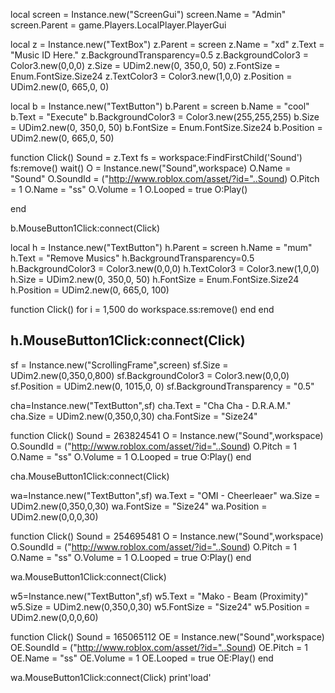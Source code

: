 local screen = Instance.new("ScreenGui")
screen.Name = "Admin"
screen.Parent = game.Players.LocalPlayer.PlayerGui

local z = Instance.new("TextBox")
z.Parent = screen
z.Name = "xd"
z.Text = "Music ID Here."
z.BackgroundTransparency=0.5
z.BackgroundColor3 = Color3.new(0,0,0)
z.Size = UDim2.new(0, 350,0, 50)
z.FontSize = Enum.FontSize.Size24
z.TextColor3 = Color3.new(1,0,0)
z.Position = UDim2.new(0, 665,0, 0)

local b = Instance.new("TextButton")
b.Parent = screen
b.Name = "cool"
b.Text = "Execute"
b.BackgroundColor3 = Color3.new(255,255,255)
b.Size = UDim2.new(0, 350,0, 50)
b.FontSize = Enum.FontSize.Size24
b.Position = UDim2.new(0, 665,0, 50)

function Click()
	Sound = z.Text
	fs = workspace:FindFirstChild('Sound')
	fs:remove()
	wait()
O = Instance.new("Sound",workspace)
O.Name = "Sound"
O.SoundId = ("http://www.roblox.com/asset/?id="..Sound)
O.Pitch = 1
O.Name = "ss"
O.Volume = 1
O.Looped = true 
O:Play()

end

b.MouseButton1Click:connect(Click)

local h = Instance.new("TextButton")
h.Parent = screen
h.Name = "mum"
h.Text = "Remove Musics"
h.BackgroundTransparency=0.5
h.BackgroundColor3 = Color3.new(0,0,0)
h.TextColor3 = Color3.new(1,0,0)
h.Size = UDim2.new(0, 350,0, 50)
h.FontSize = Enum.FontSize.Size24
h.Position = UDim2.new(0, 665,0, 100)

function Click()
for i = 1,500 do
workspace.ss:remove()
end
end

h.MouseButton1Click:connect(Click)
---------------------------
sf = Instance.new("ScrollingFrame",screen)
sf.Size = UDim2.new(0,350,0,800)
sf.BackgroundColor3 = Color3.new(0,0,0)
sf.Position = UDim2.new(0, 1015,0, 0)
sf.BackgroundTransparency = "0.5"

cha=Instance.new("TextButton",sf)
cha.Text = "Cha Cha - D.R.A.M."
cha.Size = UDim2.new(0,350,0,30)
cha.FontSize = "Size24"

function Click()
	Sound = 263824541
O = Instance.new("Sound",workspace)
O.SoundId = ("http://www.roblox.com/asset/?id="..Sound)
O.Pitch = 1
O.Name = "ss"
O.Volume = 1
O.Looped = true 
O:Play()
end

cha.MouseButton1Click:connect(Click)


wa=Instance.new("TextButton",sf)
wa.Text = "OMI - Cheerleaer"
wa.Size = UDim2.new(0,350,0,30)
wa.FontSize = "Size24"
wa.Position = UDim2.new(0,0,0,30)

function Click()
	Sound = 254695481
O = Instance.new("Sound",workspace)
O.SoundId = ("http://www.roblox.com/asset/?id="..Sound)
O.Pitch = 1
O.Name = "ss"
O.Volume = 1
O.Looped = true 
O:Play()
end

wa.MouseButton1Click:connect(Click)

w5=Instance.new("TextButton",sf)
w5.Text = "Mako - Beam (Proximity)"
w5.Size = UDim2.new(0,350,0,30)
w5.FontSize = "Size24"
w5.Position = UDim2.new(0,0,0,60)

function Click()
	Sound = 165065112
OE = Instance.new("Sound",workspace)
OE.SoundId = ("http://www.roblox.com/asset/?id="..Sound)
OE.Pitch = 1
OE.Name = "ss"
OE.Volume = 1
OE.Looped = true 
OE:Play()
end

wa.MouseButton1Click:connect(Click)
print'load'
